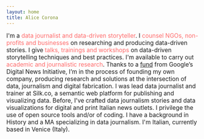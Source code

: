 ```yaml
---
layout: home
title: Alice Corona
---
```

<p style="font-size:1.1em;">I'm a <text style="color:#FF6B6B;">data journalist and data-driven storyteller</text>. I <text style="color:#FF6B6B;">counsel NGOs, non-profits and businesses</text> on researching and producing data-driven stories. I give <text style="color:#FF6B6B;">talks, trainings and workshops</text> on data-driven storytelling techniques and best practices. I'm available to carry out <text style="color:#FF6B6B;">academic and journalistic research</text>. Thanks to a <a href= "https://digitalnewsinitiative.com/dni-projects/batjo-bits-atoms-and-journalism-round-4//">fund</a> from Google’s Digital News Initiative, I’m in the process of founding my own company, producing research and solutions at the intersection of data, journalism and digital fabrication. I was lead data journalist and trainer at Silk.co, a semantic web platform for publishing and visualizing data. Before, I've crafted data journalism stories and data visualizations for digital and print Italian news outlets. I privilege the use of open source tools and/or of coding. I have a background in History and a MA specializing in data journalism. I'm Italian, currently based in Venice (Italy).